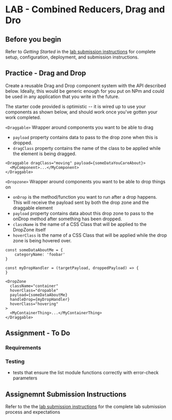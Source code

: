 # LAB - Combined Reducers, Drag and Dro

## Before you begin
Refer to *Getting Started*  in the [lab submission instructions](../../../reference/submission-instructions/labs/README.md) for complete setup, configuration, deployment, and submission instructions.

## Practice - Drag and Drop

Create a reusable Drag and Drop component system with the API described below. Ideally, this would be generic enough for you put on NPm and could be used in any application that you write in the future.

The starter code provided is optimistic -- it is wired up to use your components as shown below, and should work once you've gotten your work completed.

`<Draggable>` Wrapper around components you want to be able to drag

* `payload` property contains data to pass to the drop zone when this is dropped.
* `dragClass` property contains the name of the class to be applied while the element is being dragged.
```
<Draggable dragClass="moving" payload={someDataYouCareAbout}>
  <MyComponent>...</MyComponent>
</Draggable>
```

`<Dropzone>` Wrapper around components you want to be able to drop things on

* `onDrop` is the method/function you want to run after a drop happens. This will receive the payload sent by both the drop zone and the draggable element
* `payload` property contains data about this drop zone to pass to the onDrop method after something has been dropped.
* `className` is the name of a CSS Class that will be applied to the DropZone itself
* `hoverClass` is the name of a CSS Class that will be applied while the drop zone is being hovered over.

```
const someDataAboutMe = {
    categoryName: 'foobar'
}

const myDropHandler = (targetPayload, droppedPayload) => {
}

<DropZone 
  className="container" 
  hoverClass="dropable" 
  payload={someDataAboutMe}
  handleDrop={myDropHandler} 
  hoverClass="hovering"
>
  <MyContainerThing>...</MyContainerThing>
</Draggable>
```


## Assignment - To Do

### Requirements

### Testing
* tests that ensure the list module functions correctly with error-check parameters

## Assignemnt Submission Instructions
Refer to the the [lab submission instructions](../../../reference/submission-instructions/labs/README.md) for the complete lab submission process and expectations
